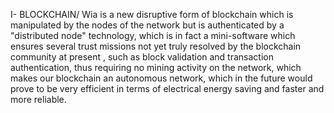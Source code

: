 I- BLOCKCHAIN/
Wia is a new disruptive form of blockchain which is manipulated by the nodes of the network but is authenticated by a "distributed node" technology, which is in fact a mini-software which ensures several trust missions not yet truly resolved by the blockchain community at present , such as block validation and transaction authentication, thus requiring no mining activity on the network, which makes our blockchain an autonomous network, which in the future would prove to be very efficient in terms of electrical energy saving and faster and more reliable.


